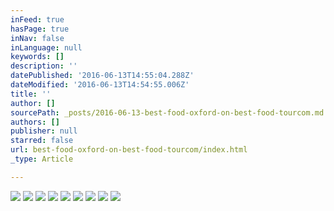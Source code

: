 ```yaml
---
inFeed: true
hasPage: true
inNav: false
inLanguage: null
keywords: []
description: ''
datePublished: '2016-06-13T14:55:04.288Z'
dateModified: '2016-06-13T14:54:55.006Z'
title: ''
author: []
sourcePath: _posts/2016-06-13-best-food-oxford-on-best-food-tourcom.md
authors: []
publisher: null
starred: false
url: best-food-oxford-on-best-food-tourcom/index.html
_type: Article

---
```

![](https://the-grid-user-content.s3-us-west-2.amazonaws.com/0a4ce79c-4047-49c5-bd3e-160e984e8f51.png)
![](https://the-grid-user-content.s3-us-west-2.amazonaws.com/38fd4728-16fe-410d-802e-f69c272e9c50.jpg)
![](https://the-grid-user-content.s3-us-west-2.amazonaws.com/2dbdb88c-cfee-416a-af3e-f30931f463b7.jpg)
![](https://the-grid-user-content.s3-us-west-2.amazonaws.com/55358ad4-a061-4548-8137-2678b20606cd.jpg)
![](https://the-grid-user-content.s3-us-west-2.amazonaws.com/e6ddc4d7-bff2-4fc8-ac03-9452a260e746.jpg)
![](https://the-grid-user-content.s3-us-west-2.amazonaws.com/25008ec1-5791-46fe-b286-9754745d8da8.jpg)
![](https://the-grid-user-content.s3-us-west-2.amazonaws.com/21f0ebb6-de43-4e9c-bcce-8b1e659fe7a3.jpg)
![](https://the-grid-user-content.s3-us-west-2.amazonaws.com/bddf86a6-7e9b-4533-8244-642451f87b43.jpg)
![](https://the-grid-user-content.s3-us-west-2.amazonaws.com/0671df3b-e887-4582-90ad-acd5a6f8ce01.jpg)